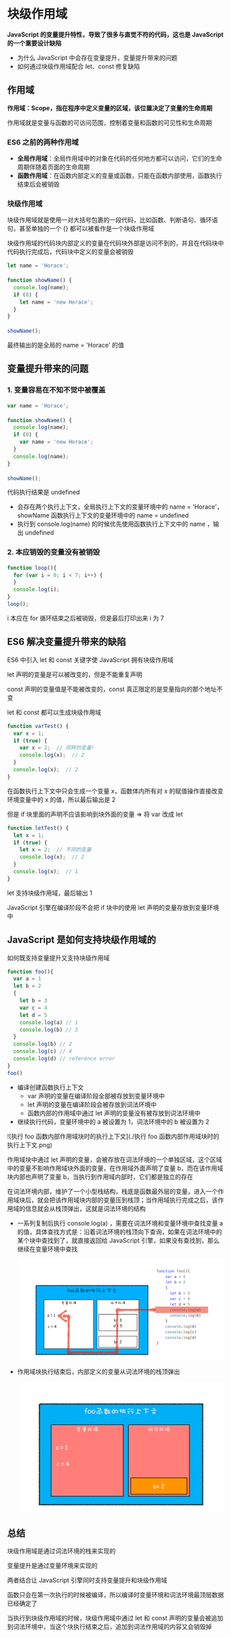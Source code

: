 # 块级作用域

**JavaScript 的变量提升特性，导致了很多与直觉不符的代码，这也是 JavaScript 的一个重要设计缺陷**

- 为什么 JavaScript 中会存在变量提升，变量提升带来的问题
- 如何通过块级作用域配合 let、const 修复缺陷

## 作用域

**作用域：Scope，指在程序中定义变量的区域，该位置决定了变量的生命周期**

作用域就是变量与函数的可访问范围，控制着变量和函数的可见性和生命周期

### ES6 之前的两种作用域

- **全局作用域**：全局作用域中的对象在代码的任何地方都可以访问，它们的生命周期伴随着页面的生命周期
- **函数作用域**：在函数内部定义的变量或函数，只能在函数内部使用，函数执行结束后会被销毁

### 块级作用域

块级作用域就是使用一对大括号包裹的一段代码，比如函数、判断语句、循环语句，甚至单独的一个 {} 都可以被看作是一个块级作用域

块级作用域的代码块内部定义的变量在代码块外部是访问不到的，并且在代码块中代码执行完成后，代码块中定义的变量会被销毁

```js
let name = 'Horace';

function showName() {
  console.log(name);
  if (0) {
    let name = 'new Horace';
  }
}

showName();
```

最终输出的是全局的 name = 'Horace' 的值

## 变量提升带来的问题

### 1. 变量容易在不知不觉中被覆盖

```js
var name = 'Horace';

function showName() {
  console.log(name);
  if (0) {
    var name = 'new Horace';
  }
  console.log(name);
}

showName();
```

代码执行结果是 undefined

- 会存在两个执行上下文，全局执行上下文的变量环境中的 name = 'Horace'，showName 函数执行上下文的变量环境中的 name = undefined
- 执行到 console.log(name) 的时候优先使用函数执行上下文中的 name ，输出 undefined

### 2. 本应销毁的变量没有被销毁

```js
function loop(){
  for (var i = 0; i < 7; i++) {
  }
  console.log(i); 
}
loop();
```

i 本应在 for 循环结束之后被销毁，但是最后打印出来 i 为 7

## ES6 解决变量提升带来的缺陷

ES6 中引入 let 和 const 关键字使 JavaScript 拥有块级作用域

let 声明的变量是可以被改变的，但是不能重复声明

const 声明的变量值是不能被改变的，const 真正限定的是变量指向的那个地址不变

let 和 const 都可以生成块级作用域

```js
function varTest() {
  var x = 1;
  if (true) {
    var x = 2;  // 同样的变量!
    console.log(x);  // 2
  }
  console.log(x);  // 2
}
```

在函数执行上下文中只会生成一个变量 x，函数体内所有对 x 的赋值操作直接改变环境变量中的 x 的值，所以最后输出是 2

但是 if 块里面的声明不应该影响到块外面的变量 => 将 var 改成 let

```js
function letTest() {
  let x = 1;
  if (true) {
    let x = 2;  // 不同的变量
    console.log(x);  // 2
  }
  console.log(x);  // 1
}
```

let 支持块级作用域，最后输出 1

JavaScript 引擎在编译阶段不会把 if 块中的使用 let 声明的变量存放到变量环境中

## JavaScript 是如何支持块级作用域的

如何既支持变量提升又支持块级作用域

```js
function foo(){
  var a = 1
  let b = 2
  {
    let b = 3
    var c = 4
    let d = 5
    console.log(a) // 1
    console.log(b) // 3
  }
  console.log(b) // 2
  console.log(c) // 4
  console.log(d) // reference error
}   
foo()
```

- 编译创建函数执行上下文
  - var 声明的变量在编译阶段全部被存放到变量环境中
  - let 声明的变量在编译阶段会被存放到词法环境中
  - 函数内部的作用域中通过 let 声明的变量没有被存放到词法环境中
- 继续执行代码，变量环境中的 a 被设置为 1，词法环境中的 b 被设置为 2

![执行 foo 函数内部作用域块时的执行上下文](./执行 foo 函数内部作用域块时的执行上下文.png)

作用域块中通过 let 声明的变量，会被存放在词法环境的一个单独区域，这个区域中的变量不影响作用域块外面的变量，在作用域外面声明了变量 b，而在该作用域块内部也声明了变量 b，当执行到作用域内部时，它们都是独立的存在

在词法环境内部，维护了一个小型栈结构，栈底是函数最外层的变量，进入一个作用域块后，就会把该作用域块内部的变量压到栈顶；当作用域执行完成之后，该作用域的信息就会从栈顶弹出，这就是词法环境的结构

- 一系列复制后执行 console.log(a) ，需要在词法环境和变量环境中查找变量 a 的值，具体查找方式是：沿着词法环境的栈顶向下查询，如果在词法环境中的某个块中查找到了，就直接返回给 JavaScript 引擎，如果没有查找到，那么继续在变量环境中查找

  ![变量查找过程](./变量查找过程.png)

- 作用域块执行结束后，内部定义的变量从词法环境的栈顶弹出

  ![作用域执行完成示意图](./作用域执行完成示意图.png)

## 总结

块级作用域是通过词法环境的栈来实现的

变量提升是通过变量环境来实现的

两者结合让 JavaScript 引擎同时支持变量提升和块级作用域

函数只会在第一次执行的时候被编译，所以编译时变量环境和词法环境最顶层数据已经确定了

当执行到块级作用域的时候，块级作用域中通过 let 和 const 声明的变量会被追加到词法环境中，当这个块执行结束之后，追加到词法作用域的内容又会销毁掉